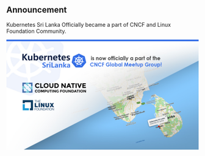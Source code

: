 ## Announcement

Kubernetes Sri Lanka Officially became a part of CNCF and Linux Foundation Community.

![Banner](cncf-partnership.jpg)